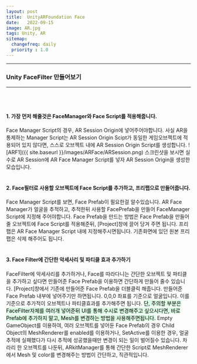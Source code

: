 ```yaml
---
layout: post
title:  UnityARFoundation Face
date:   2022-09-15
image: AR.jpg
tags: Unity, AR
sitemap:
  changefreq: daily
  priority : 1.0
---
```


---
### Unity FaceFilter 만들어보기
---

<br><br>
#### 1. 가장 먼저 해줄것은  FaceManager와 Face Script를 적용해줍니다.
Face Manager Script의 경우, AR Session Origin에 넣어주어야합니다. 사실 AR을 통제하는 Manager Script는 AR Session Origin Scipt가 동일한 게임오브젝트에 적용되어 있지 않다면, 스스로 오브젝트 내에 AR Session Origin Script를 생성합니다.
![ARF1]({{ site.baseurl }}/images/ARFace/ARSession.png)
스크린샷을 보시면 실수로 AR Session에 AR Face Manager Script를 넣자 AR Session Origin을 생성한 모습입니다.
<br><br>
#### 2. Face필터로 사용할 오브젝트에 Face Script를 추가하고, 프리팹으로 만들어줍니다.
Face Manager Script를 보면, Face Prefab이 필요한걸 알수있습니다. AR Face Manager가 얼굴을 추적하고, 추적한뒤 사용할 FacePrefab을 만들어 FaceManager Script에 지정해 주어야합니다. Face Prefab을 만드는 방법은 Face Prefab을 만들어줄 오브젝트에 Face Script를 적용해준뒤, [Project]창에 끌어 당겨 주면 됩니다. 프리팹은 AR Face Manager Script 내에 지정해주시면됩니다.  기존화면에 있던 원본 프리팹은 삭제 해주어도 됩니다. 
<br><br>
#### 3. Face Filter에 간단한 악세사리 및 파티클 효과 추가하기
FaceFilter에 악세사리를 추가하거나, Face를 따라다니는 간단한 오브젝트 및 파티클을 추가하고 싶다면 만들어준 Face Prefab을 이용하면 간단하게 만들어 줄수 있습니다. [Project]창에서 기존에 만들어준 Face Prefab을 더블클릭 해줍니다. 만들어준 Face Prefab 내부에 넣어주기만 하면됩니다. 0,0,0 좌표를 기준으로  얼굴입니다. 이를기준으로 추가적이 오브젝트나 파티클효과를 추가해주면 됩니다.
<mark style='background-color: #dcffe4'>단, 주의할 부분은 FaceFilter자체를 여러개 넣어준뒤 UI를 통해 수시로 변경해주고 싶으시다면, 바로 Prefab에 추가하지 말고, Mesh를 변경하는 방법을 사용해주면됩니다.</mark> Empty GameObject를 이용하여, 여러 오브젝트를 넣어둔 Face Prefab의 경우 Child Object의 MeshRenderer를 enabled를 이용하거나, SetActive를 이용한 경우, 얼굴 추적에 실패했다가 다시 추적에 성공했을때만 변경이 되는 일이 벌어질수 있습니다. 차라리 한 오브젝트를 나둔뒤, ARkitManager를 통해 간단한 Script로 MeshRenderer에서 Mesh 및 color를 변경해주는 방법이 간단하고, 직관적입니다.
